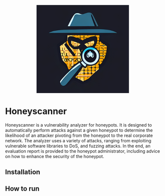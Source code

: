 <div align="center">
    <img src="./honeyscanner_logo.png" alt="Honeyscanner logo" width="300">
</div>

# Honeyscanner

Honeyscanner is a vulnerability analyzer for honeypots. It is designed to automatically perform attacks against a given honeypot to determine the likelihood of an attacker pivoting from the honeypot to the real corporate network. The analyzer uses a variety of attacks, ranging from exploiting vulnerable software libraries to DoS, and fuzzing attacks. In the end, an evaluation report is provided to the honeypot administrator, including advice on how to enhance the security of the honeypot.

## Installation 
<!-- 
### Locally from the project's root

`pip install -e .`
`python setup.py install`

### Remotely from github

`pip install git+https://github.com/honeynet/honeyscanner.git`

## Usage

`honeyscanner --config /path/to/config.json --honeypot cowrie`


`python -m honeyscanner-webapp`

# Flask will serve the React app from the build directory. -->

## How to run

